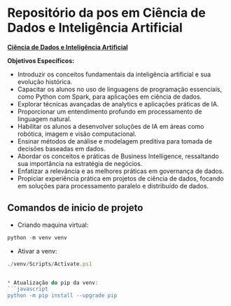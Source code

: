 # Repositório da pos em Ciência de Dados e Inteligência Artificial

__[Ciência de Dados e Inteligência Artificial](https://www.portalpos.com.br/ciencia-de-dados-e-inteligencia-artificial-unopar-educacao-a-distancia/p)__

__Objetivos Específicos:__
* Introduzir os conceitos fundamentais da inteligência artificial e sua evolução histórica.
* Capacitar os alunos no uso de linguagens de programação essenciais, como Python com Spark, para aplicações em ciência de dados.
* Explorar técnicas avançadas de analytics e aplicações práticas de IA.
* Proporcionar um entendimento profundo em processamento de linguagem natural.
* Habilitar os alunos a desenvolver soluções de IA em áreas como robótica, imagem e visão computacional.
* Ensinar métodos de análise e modelagem preditiva para tomada de decisões baseadas em dados.
* Abordar os conceitos e práticas de Business Intelligence, ressaltando sua importância na estratégia de negócios.
* Enfatizar a relevância e as melhores práticas em governança de dados.
* Propiciar experiência prática em projetos de ciência de dados, focando em soluções para processamento paralelo e distribuído de dados.


## Comandos de inicio de projeto 
* Criando maquina virtual:
```javascript
python -m venv venv
```

* Ativar a venv:
```javascript
./venv/Scripts/Activate.ps1


* Atualização do pip da venv:
```javascript
python -m pip install --upgrade pip
```